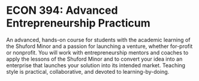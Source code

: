 # ECON 394: Advanced Entrepreneurship Practicum

An advanced, hands-on course for students with the academic learning of the Shuford Minor and a passion for launching a venture, whether for-profit or nonprofit. You will work with entrepreneurship mentors and coaches to apply the lessons of the Shuford Minor and to convert your idea into an enterprise that launches your solution into its intended market. Teaching style is practical, collaborative, and devoted to learning-by-doing.
